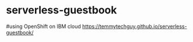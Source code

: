 # serverless-guestbook
#using OpenShift on IBM cloud
https://temmytechguy.github.io/serverless-guestbook/
